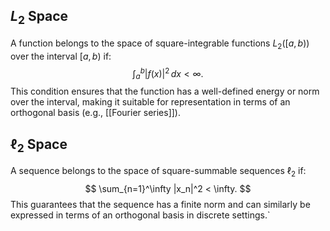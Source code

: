 ## $L_2$ Space
A function belongs to the space of square-integrable functions $L_2([a, b))$ over the interval $[a, b)$ if: $$ \int_{a}^b |f(x)|^2 \, dx < \infty. $$This condition ensures that the function has a well-defined energy or norm over the interval, making it suitable for representation in terms of an orthogonal basis (e.g., [[Fourier series]]). 
## $\ell_2$ Space
A sequence belongs to the space of square-summable sequences $\ell_2$ if: $$ \sum_{n=1}^\infty |x_n|^2 < \infty. $$This guarantees that the sequence has a finite norm and can similarly be expressed in terms of an orthogonal basis in discrete settings.`